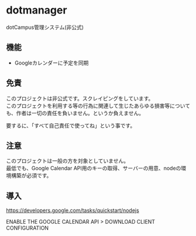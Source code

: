 # dotmanager
dotCampus管理システム(非公式)

## 機能
- Googleカレンダーに予定を同期

## 免責
このプロジェクトは非公式です。スクレイピングをしています。      
このプロジェクトを利用する等の行為に関連して生じたあらゆる損害等についても、作者は一切の責任を負いません。というか負えません。

要するに、「すべて自己責任で使ってね」という事です。

## 注意
このプロジェクトは一般の方を対象としていません。     
最低でも、Google Calendar API用のキーの取得、サーバーの用意、nodeの環境構築が必須です。

## 導入

https://developers.google.com/tasks/quickstart/nodejs

ENABLE THE GOOGLE CALENDAR API > DOWNLOAD CLIENT CONFIGURATION

